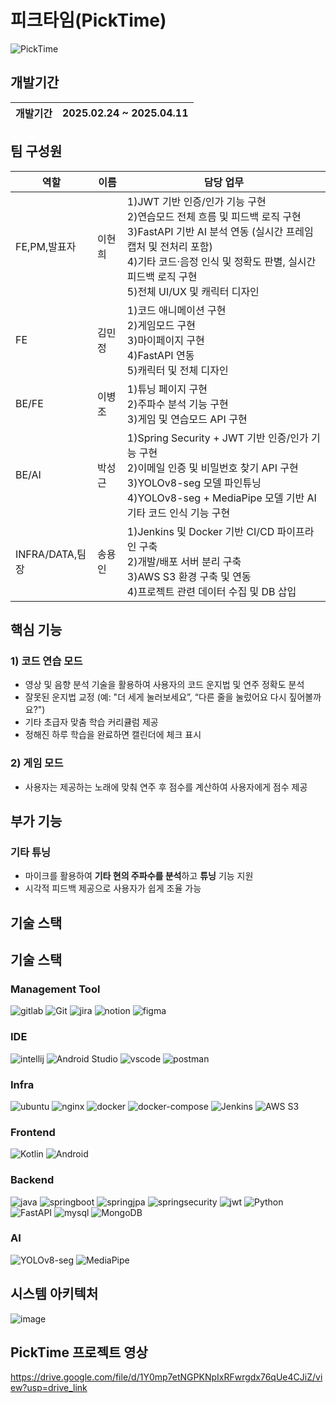 # 피크타임(PickTime)
![PickTime](https://github.com/user-attachments/assets/78dfd822-5b3a-4379-9e43-27793e99d1d1)

## 개발기간
| 개발기간 | 2025.02.24 ~ 2025.04.11 |
|----------|-------------------------|

## 팀 구성원
| 역할       | 이름   | 담당 업무 |
|------------|--------|---------------------------------------------------------------|
| FE,PM,발표자| 이현희 | 1)JWT 기반 인증/인가 기능 구현<br>2)연습모드 전체 흐름 및 피드백 로직 구현<br>3)FastAPI 기반 AI 분석 연동 (실시간 프레임 캡처 및 전처리 포함)<br>4)기타 코드·음정 인식 및 정확도 판별, 실시간 피드백 로직 구현<br>5)전체 UI/UX 및 캐릭터 디자인 |
| FE         | 김민정 | 1)코드 애니메이션 구현<br>2)게임모드 구현<br>3)마이페이지 구현<br>4)FastAPI 연동<br>5)캐릭터 및 전체 디자인 |
| BE/FE      | 이병조 | 1)튜닝 페이지 구현<br>2)주파수 분석 기능 구현<br>3)게임 및 연습모드 API 구현 |
| BE/AI      | 박성근 | 1)Spring Security + JWT 기반 인증/인가 기능 구현<br>2)이메일 인증 및 비밀번호 찾기 API 구현<br>3)YOLOv8-seg 모델 파인튜닝<br>4)YOLOv8-seg + MediaPipe 모델 기반 AI 기타 코드 인식 기능 구현 |
| INFRA/DATA,팀장 | 송용인 | 1)Jenkins 및 Docker 기반 CI/CD 파이프라인 구축<br>2)개발/배포 서버 분리 구축<br>3)AWS S3 환경 구축 및 연동<br>4)프로젝트 관련 데이터 수집 및 DB 삽입 |

## 핵심 기능
### 1) **코드 연습 모드**
- 영상 및 음향 분석 기술을 활용하여 사용자의 코드 운지법 및 연주 정확도 분석
- 잘못된 운지법 교정 (예: "더 세게 눌러보세요”, “다른 줄을 눌렀어요 다시 짚어볼까요?")
- 기타 초급자 맞춤 학습 커리큘럼 제공
- 정해진 하루 학습을 완료하면 캘린더에 체크 표시
### 2) **게임 모드**
- 사용자는 제공하는 노래에 맞춰 연주 후 점수를 계산하여 사용자에게 점수 제공

## 부가 기능
### **기타 튜닝**
- 마이크를 활용하여 **기타 현의 주파수를 분석**하고 **튜닝** 기능 지원
- 시각적 피드백 제공으로 사용자가 쉽게 조율 가능

## 기술 스택
## 기술 스택

### Management Tool

![gitlab](https://img.shields.io/badge/gitlab-FC6D26?style=for-the-badge&logo=gitlab&logoColor=white)
![Git](https://img.shields.io/badge/Git-F05032?style=for-the-badge&logo=git&logoColor=white)
![jira](https://img.shields.io/badge/jira-0052CC?style=for-the-badge&logo=jira&logoColor=white)
![notion](https://img.shields.io/badge/notion-000000?style=for-the-badge&logo=notion&logoColor=white)
![figma](https://img.shields.io/badge/figma-F24E1E?style=for-the-badge&logo=figma&logoColor=white)

### IDE

![intellij](https://img.shields.io/badge/intellij_idea-000000?style=for-the-badge&logo=intellijidea&logoColor=white)
![Android Studio](https://img.shields.io/badge/Android%20Studio-3DDC84?style=for-the-badge&logo=androidstudio&logoColor=white)
![vscode](https://img.shields.io/badge/vscode-0078d7?style=for-the-badge&logo=visual%20studio&logoColor=white)
![postman](https://img.shields.io/badge/postman-FF6C37?style=for-the-badge&logo=postman&logoColor=white)

### Infra

![ubuntu](https://img.shields.io/badge/ubuntu-E95420?style=for-the-badge&logo=ubuntu&logoColor=white)
![nginx](https://img.shields.io/badge/nginx-009639?style=for-the-badge&logo=nginx&logoColor=white)
![docker](https://img.shields.io/badge/docker-2496ED?style=for-the-badge&logo=docker&logoColor=white)
![docker-compose](https://img.shields.io/badge/Docker_Compose-393E46?style=for-the-badge&logo=docker&logoColor=white)
![Jenkins](https://img.shields.io/badge/Jenkins-D24939?style=for-the-badge&logo=jenkins&logoColor=white)
![AWS S3](https://img.shields.io/badge/AWS%20S3-569A31?style=for-the-badge&logo=amazons3&logoColor=white)


### Frontend

![Kotlin](https://img.shields.io/badge/Kotlin-7F52FF?style=for-the-badge&logo=kotlin&logoColor=white)
![Android](https://img.shields.io/badge/Android-3DDC84?style=for-the-badge&logo=android&logoColor=white)



### Backend

![java](https://img.shields.io/badge/Java-007396?style=for-the-badge)
![springboot](https://img.shields.io/badge/spring%20boot-6DB33F?style=for-the-badge&logo=springboot&logoColor=white)
![springjpa](https://img.shields.io/badge/spring%20jpa-6DB33F?style=for-the-badge&logo=Spring&logoColor=white)
![springsecurity](https://img.shields.io/badge/spring%20security-6DB33F?style=for-the-badge&logo=springsecurity&logoColor=white)
![jwt](https://img.shields.io/badge/jwt-000000?style=for-the-badge&logo=jwt&logoColor=white)
![Python](https://img.shields.io/badge/Python-3776AB?style=for-the-badge&logo=python&logoColor=white)
![FastAPI](https://img.shields.io/badge/FastAPI-009688?style=for-the-badge&logo=fastapi&logoColor=white)
![mysql](https://img.shields.io/badge/mysql-4479A1?style=for-the-badge&logo=mysql&logoColor=white)
![MongoDB](https://img.shields.io/badge/MongoDB-47A248?style=for-the-badge&logo=mongodb&logoColor=white)

### AI

![YOLOv8-seg](https://img.shields.io/badge/YOLOv8--seg-FF6F00?style=for-the-badge&logo=opencv&logoColor=white)
![MediaPipe](https://img.shields.io/badge/MediaPipe-FF6F00?style=for-the-badge&logo=google&logoColor=white)


## 시스템 아키텍처
![image](https://github.com/user-attachments/assets/7aa80af0-360d-47f4-9a9d-9580dd5ac818)

## PickTime 프로젝트 영상
https://drive.google.com/file/d/1Y0mp7etNGPKNpIxRFwrgdx76qUe4CJiZ/view?usp=drive_link

